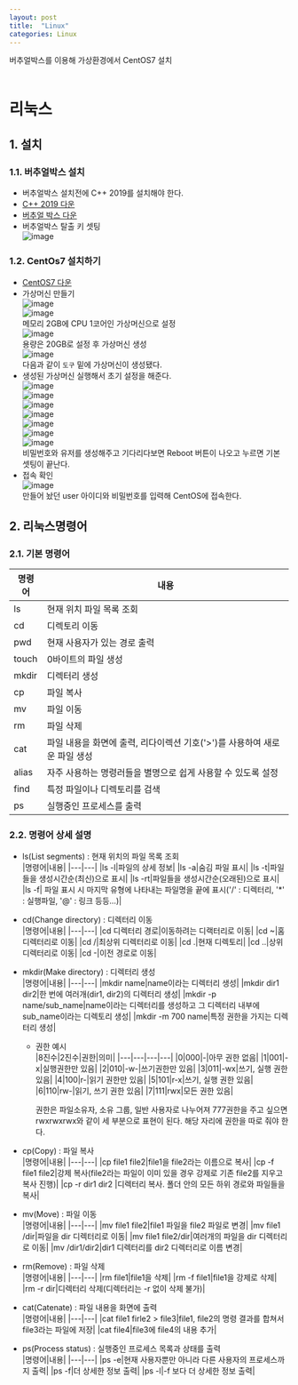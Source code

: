 ```yaml
---
layout: post
title:  "Linux"
categories: Linux
---
```

버추얼박스를 이용해 가상환경에서 CentOS7 설치<br/><br/>

# 리눅스
## 1. 설치
### 1.1. 버추얼박스 설치
- 버추얼박스 설치전에 C++ 2019를 설치해야 한다.
- [C++ 2019 다운](https://aka.ms/vs/17/release/vc_redist.x86.exe)
- [버추얼 박스 다운](https://download.virtualbox.org/virtualbox/7.0.4/VirtualBox-7.0.4-154605-Win.exe)
- 버추얼박스 탈출 키 셋팅<br/>
    ![image](/assets/img/image/linux/1.png)<br/>


### 1.2. CentOs7 설치하기
- [CentOS7 다운](http://mirror.navercorp.com/centos/7.9.2009/isos/x86_64/CentOS-7-x86_64-Minimal-2009.iso)<br/>
- 가상머신 만들기<br/>
    ![image](/assets/img/image/linux/2.png)<br/>
    ![image](/assets/img/image/linux/3.png)<br/>
    메모리 2GB에 CPU 1코어인 가상머신으로 설정<br/>
    ![image](/assets/img/image/linux/4.png)<br/>
    용량은 20GB로 설정 후 가상머신 생성<br/>
    ![image](/assets/img/image/linux/5.png)<br/>
    다음과 같이 `도구` 밑에 가상머신이 생성됐다.<br/>
- 생성된 가상머신 실행해서 초기 설정을 해준다.<br/>
    ![image](/assets/img/image/linux/11.png)<br/>
    ![image](/assets/img/image/linux/10.png)<br/>
    ![image](/assets/img/image/linux/12.png)<br/>
    ![image](/assets/img/image/linux/13.png)<br/>
    ![image](/assets/img/image/linux/14.png)<br/>
    ![image](/assets/img/image/linux/7.png)<br/>
    ![image](/assets/img/image/linux/8.png)<br/>
    비밀번호와 유저를 생성해주고 기다리다보면 Reboot 버튼이 나오고 누르면 기본 셋팅이 끝난다.<br/>
- 접속 확인<br/>
    ![image](/assets/img/image/linux/9.png)<br/>
    만들어 놨던 user 아이디와 비밀번호를 입력해 CentOS에 접속한다.<br/>




## 2. 리눅스명령어
### 2.1. 기본 명령어
|명령어|내용|
|---|---|
|ls|현재 위치 파일 목록 조회|
|cd|디렉토리 이동|
|pwd|현재 사용자가 있는 경로 출력|
|touch|0바이트의 파일 생성|
|mkdir|디렉터리 생성|
|cp|파일 복사|
|mv|파일 이동|
|rm|파일 삭제|
|cat|파일 내용을 화면에 출력, 리다이렉션 기호('>')를 사용하여 새로운 파일 생성|
|alias|자주 사용하는 명령러들을 별명으로 쉽게 사용할 수 있도록 설정|
|find|특정 파일이나 디렉토리를 검색|
|ps|실행중인 프로세스를 출력|

### 2.2. 명령어 상세 설명
- ls(List segments) : 현재 위치의 파일 목록 조회<br/>
    |명령어|내용|
    |---|---|
    |ls -l|파일의 상세 정보|
    |ls -a|숨김 파일 표시|
    |ls -t|파일들을 생성시간순(최신)으로 표시|
    |ls -rt|파일들을 생성시간순(오래된)으로 표시|
    |ls -f| 파일 표시 시 마지막 유형에 나타내는 파일명을 끝에 표시('/' : 디렉터리, '*' : 실행파일, '@' : 링크 등등...)|

- cd(Change directory) : 디렉터리 이동<br/>
    |명령어|내용|
    |---|---|
    |cd 디렉터리 경로|이동하려는 디랙터리로 이동|
    |cd ~|홈디렉터리로 이동|
    |cd /|최상위 디렉터리로 이동|
    |cd .|현재 디렉토리|
    |cd ..|상위 디렉터리로 이동|
    |cd -|이전 경로로 이동|
- mkdir(Make directory) : 디렉터리 생성<br/>
    |명령어|내용|
    |---|---|
    |mkdir name|name이라는 디렉터리 생성|
    |mkdir dir1 dir2|한 번에 여러개(dir1, dir2)의 디렉터리 생성|
    |mkdir -p name/sub_name|name이라는 디렉터리를 생성하고 그 디렉터리 내부에 sub_name이라는 디렉토리 생성|
    |mkdir -m 700 name|특정 권한을 가지는 디렉터리 생성|
    - 권한 예시<br/>
        |8진수|2진수|권한|의미|
        |---|---|---|---|
        |0|000|-|아무 권한 없음|
        |1|001|-x|실행권한만 있음|
        |2|010|-w-|쓰기권한만 있음|
        |3|011|-wx|쓰기, 실행 권한 있음|
        |4|100|r-|읽기 권한만 있음|
        |5|101|r-x|쓰기, 실행 권한 있음|
        |6|110|rw-|읽기, 쓰기 권한 있음|
        |7|111|rwx|모든 권한 있음|

        권한은 파일소유자, 소유 그룹, 일반 사용자로 나누어져 777권한을 주고 싶으면 rwxrwxrwx와 같이 세 부분으로 표현이 된다. 해당 자리에 권한을 따로 줘야 한다.<br/>

- cp(Copy) : 파일 복사<br/>
    |명령어|내용|
    |---|---|
    |cp file1 file2|file1을 file2라는 이름으로 복사|
    |cp -f file1 file2|강제 복사(file2라는 파일이 이미 있을 경우 강제로 기존 file2를 지우고 복사 진행)|
    |cp -r dir1 dir2 |디렉터리 복사. 폴더 안의 모든 하위 경로와 파일들을 복사|

- mv(Move) : 파일 이동<br/>
    |명령어|내용|
    |---|---|
    |mv file1 file2|file1 파일을 file2 파일로 변경|
    |mv file1 /dir|파일을 dir 디렉터리로 이동|
    |mv file1 file2/dir|여러개의 파일을 dir 디렉터리로 이동|
    |mv /dir1/dir2|dir1 디렉터리를 dir2 디렉터리로 이름 변경|

- rm(Remove) : 파일 삭제<br/>
    |명령어|내용|
    |---|---|
    |rm file1|file1을 삭제|
    |rm -f file1|file1을 강제로 삭제|
    |rm -r dir|디렉터리 삭제(디렉터리는 -r 없이 삭제 불가)|   

- cat(Catenate) : 파일 내용을 화면에 출력<br/>
    |명령어|내용|
    |---|---|
    |cat file1 firle2 > file3|file1, file2의 명령 결과를 합쳐서 file3라는 파일에 저장|
    |cat file4|file3에 file4의 내용 추가|

- ps(Process status) : 실행중인 프로세스 목록과 상태를 출력<br/>
    |명령어|내용|
    |---|---|
    |ps -e|현재 사용자뿐만 아니라 다른 사용자의 프로세스까지 출력|
    |ps -f|더 상세한 정보 출력|
    |ps -l|-f 보다 더 상세한 정보 출력|    
